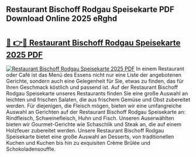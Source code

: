 ## Restaurant Bischoff Rodgau Speisekarte PDF Download Online 2025 eRghd

# <h2><a href="http://gc7b3o.nevu.top/?p=Restaurant+Bischoff+Rodgau+Speisekarte">🔗 👉🔴 Restaurant Bischoff Rodgau Speisekarte 2025 PDF</a></h2>

[![Restaurant Bischoff Rodgau Speisekarte 2025 PDF](https://i.imgur.com/dBaPXMq.png)](http://gc7b3o.nevu.top/?p=Restaurant+Bischoff+Rodgau+Speisekarte)
In einem Restaurant oder Café ist das Menü des Essens nicht nur eine Liste der angebotenen Gerichte, sondern auch eine Gelegenheit für Sie, etwas zu finden, das für Ihren Geschmack köstlich und passend ist. Auf der Restaurant Bischoff Rodgau Speisekarte unseres Restaurants finden Sie eine große Auswahl an leichten und frischen Salaten, die aus frischem Gemüse und Obst zubereitet werden. Für diejenigen, die Fleisch mögen, bieten wir eine umfangreiche Auswahl an Gerichten auf der Restaurant Bischoff Rodgau Speisekarte an: Rindfleisch, Schweinefleisch, Huhn und Fisch. Unseren Auserwählten bieten wir Gourmet-Gerichte wie Schaschlik und Steak an, die auf einem Holzfeuer zubereitet werden. Unsere Restaurant Bischoff Rodgau Speisekarte bietet eine große Auswahl an Desserts, von traditionellen Kuchen und Kuchen bis hin zu exquisiten Crème Brûlée und Schokoladensouffle.
